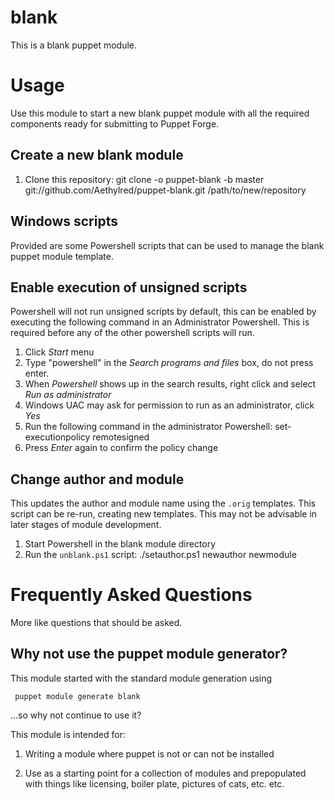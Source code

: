 # blank

This is a blank puppet module.

# Usage

Use this module to start a new blank puppet module with all the required components ready for submitting to Puppet Forge.

## Create a new blank module

1. Clone this repository:
     git clone -o puppet-blank -b master git://github.com/Aethylred/puppet-blank.git /path/to/new/repository

## Windows scripts

Provided are some Powershell scripts that can be used to manage the blank puppet module template.

## Enable execution of unsigned scripts

Powershell will not run unsigned scripts by default, this can be enabled by executing the following command in an Administrator Powershell. This is required before any of the other powershell scripts will run.

1. Click *Start* menu
2. Type "powershell" in the *Search programs and files* box, do not press enter.
3. When *Powershell* shows up in the search results, right click and select *Run as administrator*
4. Windows UAC may ask for permission to run as an administrator, click *Yes*
5. Run the following command in the administrator Powershell:
     set-executionpolicy remotesigned
6. Press *Enter* again to confirm the policy change

## Change author and module

This updates the author and module name using the `.orig` templates. This script can be re-run, creating new templates. This may not be advisable in later stages of module development.

1. Start Powershell in the blank module directory
2. Run the `unblank.ps1` script:
     ./setauthor.ps1 newauthor newmodule

# Frequently Asked Questions

More like questions that should be asked.

## Why not use the puppet module generator?

This module started with the standard module generation using 

     puppet module generate blank

...so why not continue to use it?

This module is intended for:

1. Writing a module where puppet is not or can not be installed

2. Use as a starting point for a collection of modules and prepopulated with things like licensing, boiler plate, pictures of cats, etc. etc.